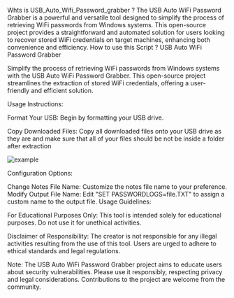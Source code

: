 Whts is USB_Auto_Wifi_Password_grabber ?
The USB Auto WiFi Password Grabber is a powerful and versatile tool designed to simplify the process of retrieving WiFi passwords from Windows systems. This open-source project provides a straightforward and automated solution for users looking to recover stored WiFi credentials on target machines, enhancing both convenience and efficiency.
How to use this Script ?
USB Auto WiFi Password Grabber

Simplify the process of retrieving WiFi passwords from Windows systems with the USB Auto WiFi Password Grabber. This open-source project streamlines the extraction of stored WiFi credentials, offering a user-friendly and efficient solution.

Usage Instructions:

Format Your USB: Begin by formatting your USB drive.

Copy Downloaded Files: Copy all downloaded files onto your USB drive as they are and make sure that all of your files should be not be inside a folder after extraction

![example](https://github.com/Ali172981/USB-Auto-WiFi-Password-Grabber/assets/134919276/a8dd5fdc-08b9-4edc-9e61-00267a35eda8)

Configuration Options:

Change Notes File Name: Customize the notes file name to your preference.
Modify Output File Name: Edit "SET PASSWORDLOGS=file.TXT" to assign a custom name to the output file.
Usage Guidelines:

For Educational Purposes Only: This tool is intended solely for educational purposes. Do not use it for unethical activities.

Disclaimer of Responsibility: The creator is not responsible for any illegal activities resulting from the use of this tool. Users are urged to adhere to ethical standards and legal regulations.

Note: The USB Auto WiFi Password Grabber project aims to educate users about security vulnerabilities. Please use it responsibly, respecting privacy and legal considerations. Contributions to the project are welcome from the community.
